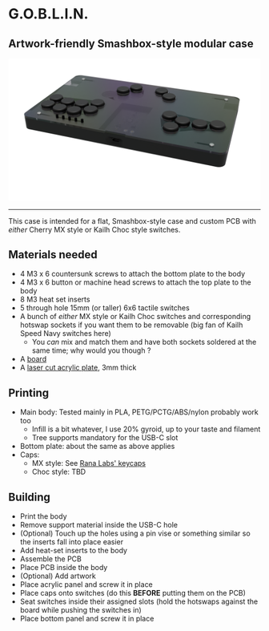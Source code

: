 # G.O.B.L.I.N.
## Artwork-friendly Smashbox-style modular case

![I was rendered in Cycles and took like an hour... but at least I'm not EEVEE](../img/goblin.png)

---

This case is intended for a flat, Smashbox-style case and custom PCB with *either* Cherry MX style or Kailh Choc style switches.

## Materials needed

- 4 M3 x 6 countersunk screws to attach the bottom plate to the body
- 4 M3 x 6 button or machine head screws to attach the top plate to the body
- 8 M3 heat set inserts
- 5 through hole 15mm (or taller) 6x6 tactile switches
- A bunch of *either* MX style or Kailh Choc switches and corresponding hotswap sockets if you want them to be removable (big fan of Kailh Speed Navy switches here)
	- You *can* mix and match them and have both sockets soldered at the same time; why would you though ?
- A [board]()
- A [laser cut acrylic plate](), 3mm thick

## Printing

- Main body: Tested mainly in PLA, PETG/PCTG/ABS/nylon probably work too
	- Infill is a bit whatever, I use 20% gyroid, up to your taste and filament
	- Tree supports mandatory for the USB-C slot
- Bottom plate: about the same as above applies
- Caps:
	- MX style: See [Rana Labs' keycaps](https://github.com/rana-sylvatica/circle-keycaps)
	- Choc style: TBD

## Building

- Print the body
- Remove support material inside the USB-C hole
- (Optional) Touch up the holes using a pin vise or something similar so the inserts fall into place easier
- Add heat-set inserts to the body
- Assemble the PCB
- Place PCB inside the body
- (Optional) Add artwork
- Place acrylic panel and screw it in place
- Place caps onto switches (do this **BEFORE** putting them on the PCB)
- Seat switches inside their assigned slots (hold the hotswaps against the board while pushing the switches in)
- Place bottom panel and screw it in place
